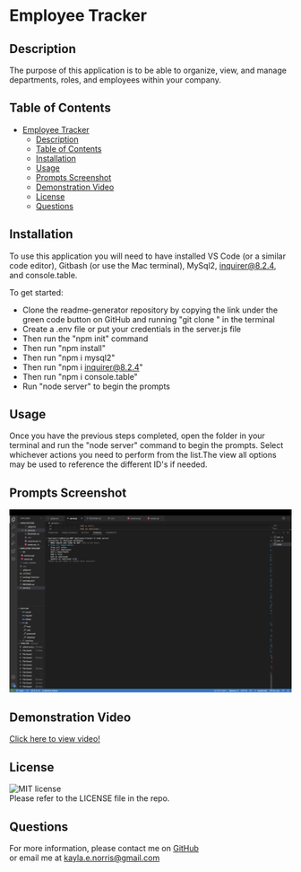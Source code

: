 # Employee Tracker

## Description
The purpose of this application is to be able to organize, view, and manage departments, roles, and employees within your company. 

## Table of Contents
- [Employee Tracker](#employee-tracker)
  - [Description](#description)
  - [Table of Contents](#table-of-contents)
  - [Installation](#installation)
  - [Usage](#usage)
  - [Prompts Screenshot](#prompts-screenshot)
  - [Demonstration Video](#demonstration-video)
  - [License](#license)
  - [Questions](#questions)
## Installation

To use this application you will need to have installed VS Code (or a similar code editor), Gitbash (or use the Mac terminal), MySql2, inquirer@8.2.4, and console.table.

To get started: 
- Clone the readme-generator repository by copying the link under the green code button on GitHub and running "git clone " in the terminal
- Create a .env file or put your credentials in the server.js file
- Then run the "npm init" command
- Then run "npm install" 
- Then run "npm i mysql2"
- Then run "npm i inquirer@8.2.4"
- Then run "npm i console.table"
- Run "node server" to begin the prompts 

## Usage

Once you have the previous steps completed, open the folder in your terminal and run the "node server" command to begin the prompts. Select whichever actions you need to perform from the list.The view all options may be used to reference the different ID's if needed. 

## Prompts Screenshot
![Screenshot 1](images/employee-tracker-screenshot1.png)
## Demonstration Video
[Click here to view video!](https://www.youtube.com/watch?v=Y_HPaRmcfLo)



## License

![MIT license](https://img.shields.io/badge/license-MIT-green) </br>
Please refer to the LICENSE file in the repo.

## Questions

For more information, please contact me on [GitHub](https://github.com/KaylaNorris)</br>
or email me at kayla.e.norris@gmail.com
